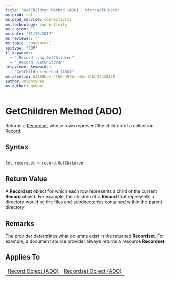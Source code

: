```yaml
---
title: "GetChildren Method (ADO) | Microsoft Docs"
ms.prod: sql
ms.prod_service: connectivity
ms.technology: connectivity
ms.custom: ""
ms.date: "01/19/2017"
ms.reviewer: ""
ms.topic: conceptual
apitype: "COM"
f1_keywords: 
  - "_Record::raw_GetChildren"
  - "_Record::GetChildren"
helpviewer_keywords: 
  - "GetChildren method [ADO]"
ms.assetid: b3f09bac-4f66-49f6-aa5a-6fbb4fb28338
author: MightyPen
ms.author: genemi
---
```

# GetChildren Method (ADO)
Returns a [Recordset](../../../ado/reference/ado-api/recordset-object-ado.md) whose rows represent the children of a collection [Record](../../../ado/reference/ado-api/record-object-ado.md).  
  
## Syntax  
  
```  
  
Set recordset = record.GetChildren  
```  
  
## Return Value  
 A **Recordset** object for which each row represents a child of the current **Record** object. For example, the children of a **Record** that represents a directory would be the files and subdirectories contained within the parent directory.  
  
## Remarks  
 The provider determines what columns exist in the returned **Recordset**. For example, a document source provider always returns a resource **Recordset**.  
  
## Applies To  
  
|||  
|-|-|  
|[Record Object (ADO)](../../../ado/reference/ado-api/record-object-ado.md)|[Recordset Object (ADO)](../../../ado/reference/ado-api/recordset-object-ado.md)|

